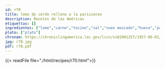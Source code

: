 ```yaml
---
id: r70
title: lomo de cerdo relleno a la parisiense
description: Recetas de las Américas
etiquettas: []
ingredientes: ["lomo","carne","tocino","sal","nuex moscado","huevo","pan","vino","jamón","berenjena, caldo"]
plato: ["plato"]
chronam: https://chroniclingamerica.loc.gov/lccn/sn82001257/1957-06-01/ed-1/seq-5/
jpg: r70.jpg
pdf: r70.pdf
---
```


{{< readFile file="./html/recipes/r70.html">}}